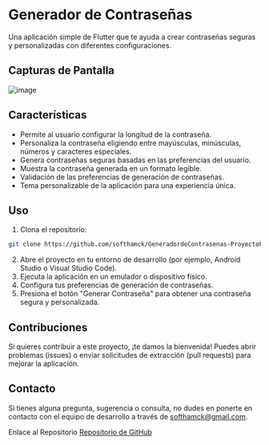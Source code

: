 # Generador de Contraseñas

Una aplicación simple de Flutter que te ayuda a crear contraseñas seguras y personalizadas con diferentes configuraciones.

## Capturas de Pantalla

![image](https://github.com/softhamck/GeneradordeContrasenas-ProyectoFinal/assets/103977411/cde971af-68b1-49cf-ab46-dd9b7d105064)

## Características

- Permite al usuario configurar la longitud de la contraseña.
- Personaliza la contraseña eligiendo entre mayúsculas, minúsculas, números y caracteres especiales.
- Genera contraseñas seguras basadas en las preferencias del usuario.
- Muestra la contraseña generada en un formato legible.
- Validación de las preferencias de generación de contraseñas.
- Tema personalizable de la aplicación para una experiencia única.

## Uso

1. Clona el repositorio:

```bash
git clone https://github.com/softhamck/GeneradordeContrasenas-ProyectoFinal.git
```

2. Abre el proyecto en tu entorno de desarrollo (por ejemplo, Android Studio o Visual Studio Code).
3. Ejecuta la aplicación en un emulador o dispositivo físico.
4. Configura tus preferencias de generación de contraseñas.
5. Presiona el botón "Generar Contraseña" para obtener una contraseña segura y personalizada.


## Contribuciones
Si quieres contribuir a este proyecto, ¡te damos la bienvenida! Puedes abrir problemas (issues) o enviar solicitudes de extracción (pull requests) para mejorar la aplicación.

## Contacto
Si tienes alguna pregunta, sugerencia o consulta, no dudes en ponerte en contacto con el equipo de desarrollo a través de softhamck@gmail.com.

Enlace al Repositorio
[Repositorio de GitHub](https://github.com/softhamck/GeneradordeContrasenas-ProyectoFinal)

